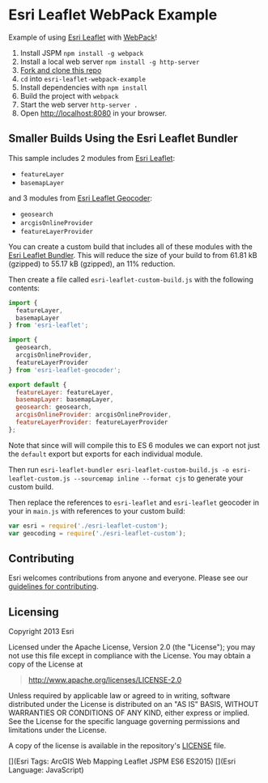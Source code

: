 # Esri Leaflet WebPack Example

Example of using [Esri Leaflet](http://esri.github.io/esri-leaflet) with [WebPack](http://webpack.github.io/)!

1. Install JSPM `npm install -g webpack`
2. Install a local web server `npm install -g http-server`
2. [Fork and clone this repo](https://help.github.com/articles/fork-a-repo)
3. `cd` into `esri-leaflet-webpack-example`
4. Install dependencies with `npm install`
5. Build the project with `webpack`
6. Start the web server `http-server .`
7. Open [http://localhost:8080](http://localhost:8080) in your browser.

## Smaller Builds Using the Esri Leaflet Bundler

This sample includes 2 modules from [Esri Leaflet](https://github.com/Esri/esri-leaflet):

* `featureLayer`
* `basemapLayer`

and 3 modules from [Esri Leaflet Geocoder](https://github.com/Esri/esri-leaflet-geocoder):

* `geosearch`
* `arcgisOnlineProvider`
* `featureLayerProvider`

You can create a custom build that includes all of these modules with the [Esri Leaflet Bundler](http://github.com/esri/esri-leaflet-bundler). This will reduce the size of your build to from 61.81 kB (gzipped) to 55.17 kB (gzipped), an 11% reduction.

Then create a file called `esri-leaflet-custom-build.js` with the following contents:

```js
import {
  featureLayer,
  basemapLayer
} from 'esri-leaflet';

import {
  geosearch,
  arcgisOnlineProvider,
  featureLayerProvider
} from 'esri-leaflet-geocoder';

export default {
  featureLayer: featureLayer,
  basemapLayer: basemapLayer,
  geosearch: geosearch,
  arcgisOnlineProvider: arcgisOnlineProvider,
  featureLayerProvider: featureLayerProvider
};
```

Note that since will will compile this to ES 6 modules we can export not just the `default` export but exports for each individual module.

Then run `esri-leaflet-bundler esri-leaflet-custom-build.js -o esri-leaflet-custom.js --sourcemap inline --format cjs` to generate your custom build.

Then replace the references to `esri-leaflet` and `esri-leaflet` geocoder in your in `main.js` with references to your custom build:

```js
var esri = require('./esri-leaflet-custom');
var geocoding = require('./esri-leaflet-custom');
```

## Contributing

Esri welcomes contributions from anyone and everyone. Please see our [guidelines for contributing](https://github.com/Esri/esri-leaflet-browserify-example/blob/master/CONTRIBUTING.md).

## Licensing
Copyright 2013 Esri

Licensed under the Apache License, Version 2.0 (the "License");
you may not use this file except in compliance with the License.
You may obtain a copy of the License at

> http://www.apache.org/licenses/LICENSE-2.0

Unless required by applicable law or agreed to in writing, software
distributed under the License is distributed on an "AS IS" BASIS,
WITHOUT WARRANTIES OR CONDITIONS OF ANY KIND, either express or implied.
See the License for the specific language governing permissions and
limitations under the License.

A copy of the license is available in the repository's [LICENSE](./LICENSE) file.

[](Esri Tags: ArcGIS Web Mapping Leaflet JSPM ES6 ES2015)
[](Esri Language: JavaScript)
